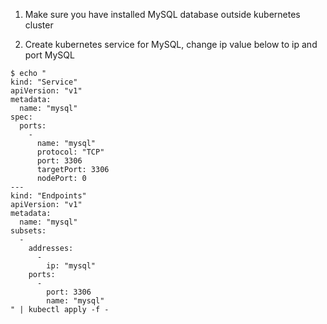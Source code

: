 1. Make sure you have installed MySQL database outside kubernetes cluster

2. Create kubernetes service for MySQL, change ip value below to ip and port MySQL
```
$ echo "
kind: "Service"
apiVersion: "v1"
metadata:
  name: "mysql"
spec:
  ports:
    -
      name: "mysql"
      protocol: "TCP"
      port: 3306
      targetPort: 3306
      nodePort: 0
---
kind: "Endpoints"
apiVersion: "v1"
metadata:
  name: "mysql"
subsets:
  -
    addresses:
      -
        ip: "mysql"
    ports:
      -
        port: 3306
        name: "mysql"
" | kubectl apply -f -
```